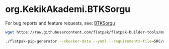 # org.KekikAkademi.BTKSorgu

For bug reports and feature requests, see: [BTKSorgu](https://github.com/keyiflerolsun/BTKSorgu)

```bash
wget https://raw.githubusercontent.com/flatpak/flatpak-builder-tools/master/pip/flatpak-pip-generator && chmod +x flatpak-pip-generator

./flatpak-pip-generator --checker-data --yaml --requirements-file=SRC/requirements.txt --runtime=org.freedesktop.Sdk//22.08
```
